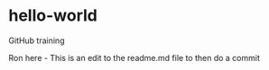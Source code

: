 # hello-world
GitHub training

Ron here - This is an edit to the readme.md file to then do a commit
